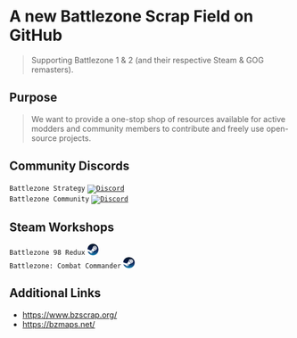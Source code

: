 # A new Battlezone Scrap Field on GitHub
> Supporting Battlezone 1 & 2 (and their respective Steam & GOG remasters).

## Purpose
> We want to provide a one-stop shop of resources available for active modders and community members to contribute and freely use open-source projects.

## Community Discords
`Battlezone Strategy`
<a href="https://www.discord.gg/JmgXdvwm6Y"><code><img width="4%" src="https://img.icons8.com/?size=512&id=30998&format=png" title="Discord"></code></a>
<br>
`Battlezone Community`
<a href="https://www.discord.gg/battlezone-271066904284758027"><code><img width="4%" src="https://img.icons8.com/?size=512&id=30998&format=png" title="Discord"></code></a>

## Steam Workshops
`Battlezone 98 Redux`
<a href="https://steamcommunity.com/app/301650/workshop/"><code><img width="4%" src="./Steam_icon_logo.svg.png" title="BZ98R"></code></a>
<br>
`Battlezone: Combat Commander`
<a href="https://steamcommunity.com/app/301650/workshop/"><code><img width="4%" src="./Steam_icon_logo.svg.png" title="BZCC"></code></a>

## Additional Links
- https://www.bzscrap.org/
- https://bzmaps.net/
